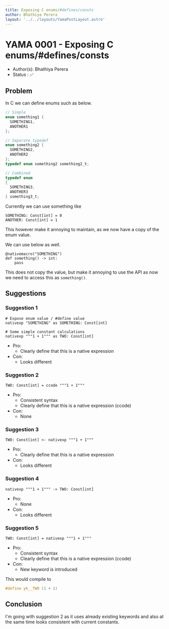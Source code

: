 ```yaml
---
title: Exposing C enums/#defines/consts
author: Bhathiya Perera
layout: '../../layouts/YamaPostLayout.astro'
---
```


# YAMA 0001 - Exposing C enums/#defines/consts

- Author(s): Bhathiya Perera
- Status   : ✅

## Problem

In C we can define enums such as below.

```c
// Simple
enum something1 {
  SOMETHING1,
  ANOTHER1
};

// Separate typedef
enum something2 {
  SOMETHING2,
  ANOTHER2
};
typedef enum something2 something2_t;

// Combined
typedef enum
{
  SOMETHING3,
  ANOTHER3
} something3_t;
```

Currently we can use something like

<!-- Note using Python for syntax highlighting, below is Yaksha code -->

```yaksha
SOMETHING: Const[int] = 0
ANOTHER: Const[int] = 1
```

This however make it annoying to maintain, as we now have a copy of the enum value.

We can use below as well.

```yaksha
@nativemacro("SOMETHING")
def something() -> int:
    pass
```

This does not copy the value, but make it annoying to use the API as now we need to access this as `something()`.

## Suggestions

### Suggestion 1

```yaksha
# Expose enum value / #define value
nativexp "SOMETHING" as SOMETHING: Const[int]

# Some simple constant calculations
nativexp """1 + 1""" as TWO: Const[int]
```

- Pro:
  - Clearly define that this is a native expression
- Con:
  - Looks different

### Suggestion 2

```yaksha
TWO: Const[int] = ccode """1 + 1"""
```

- Pro:
  - Consistent syntax
  - Clearly define that this is a native expression (ccode)
- Con:
  - None

### Suggestion 3

```yaksha
TWO: Const[int] <- nativexp """1 + 1"""
```

- Pro:
  - Clearly define that this is a native expression
- Con:
  - Looks different

### Suggestion 4

```yaksha
nativexp """1 + 1""" -> TWO: Const[int]
```

- Pro:
  - None
- Con:
  - Looks different

### Suggestion 5

```yaksha
TWO: Const[int] = nativexp """1 + 1"""
```

- Pro:
  - Consistent syntax
  - Clearly define that this is a native expression (ccode)
- Con:
  - New keyword is introduced

This would compile to 

```c
#define yk__TWO (1 + 1)
```

## Conclusion

I'm going with suggestion 2 as it uses already existing keywords and also at the same time looks consistent with current constants. 
